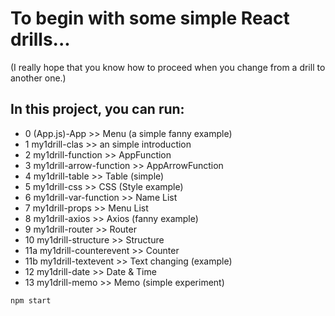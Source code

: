 # To begin with some simple React drills...
(I really hope that you know how to proceed when you change from a drill to another one.)

## In this project, you can run:
 * 0 (App.js)-App >> Menu (a simple fanny example)
 * 1 my1drill-clas  >> an simple introduction
 * 2 my1drill-function  >> AppFunction
 * 3 my1drill-arrow-function  >> AppArrowFunction
 * 4 my1drill-table  >> Table (simple)
 * 5 my1drill-css  >> CSS (Style example)
 * 6 my1drill-var-function  >> Name List
 * 7 my1drill-props  >> Menu List
 * 8 my1drill-axios  >> Axios (fanny example)
 * 9 my1drill-router  >> Router
 * 10 my1drill-structure  >> Structure
 * 11a my1drill-counterevent  >> Counter
 * 11b my1drill-textevent  >> Text changing (example)
 * 12 my1drill-date  >> Date & Time
 * 13 my1drill-memo  >> Memo (simple experiment)

`npm start`















